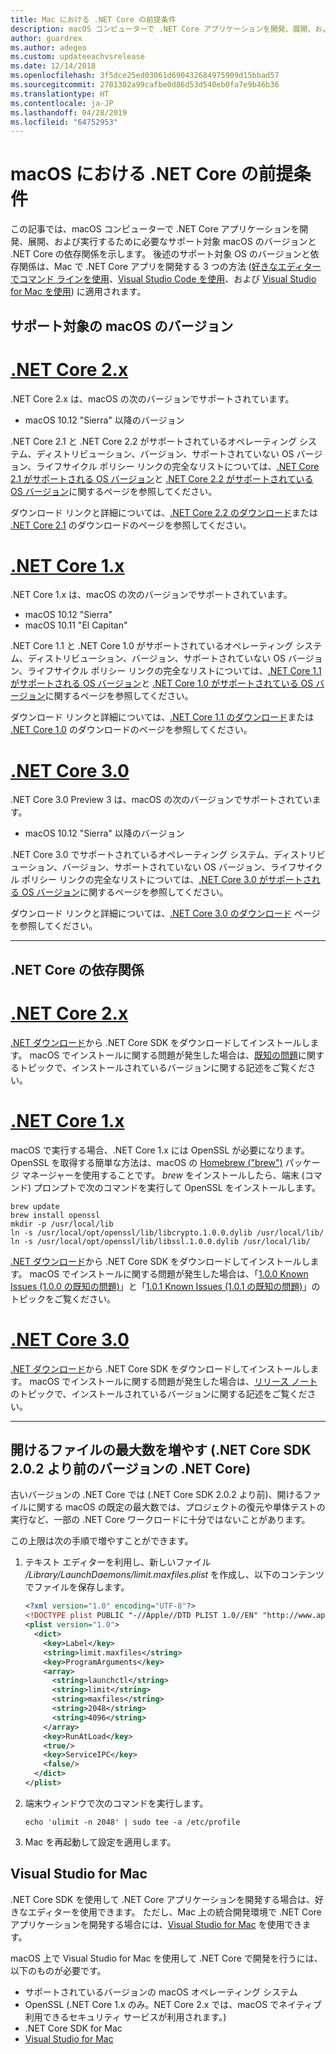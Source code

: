 ```yaml
---
title: Mac における .NET Core の前提条件
description: macOS コンピューターで .NET Core アプリケーションを開発、展開、および実行するために必要なサポート対象 macOS のバージョンと .NET Core の依存関係。
author: guardrex
ms.author: adegeo
ms.custom: updateeachvsrelease
ms.date: 12/14/2018
ms.openlocfilehash: 3f5dce25ed03061d690432684975909d15bbad57
ms.sourcegitcommit: 2701302a99cafbe0d86d53d540eb0fa7e9b46b36
ms.translationtype: HT
ms.contentlocale: ja-JP
ms.lasthandoff: 04/28/2019
ms.locfileid: "64752953"
---
```

# <a name="prerequisites-for-net-core-on-macos"></a>macOS における .NET Core の前提条件

この記事では、macOS コンピューターで .NET Core アプリケーションを開発、展開、および実行するために必要なサポート対象 macOS のバージョンと .NET Core の依存関係を示します。 後述のサポート対象 OS のバージョンと依存関係は、Mac で .NET Core アプリを開発する 3 つの方法 ([好きなエディターでコマンド ラインを使用](tutorials/using-with-xplat-cli.md)、[Visual Studio Code を使用](https://code.visualstudio.com/)、および [Visual Studio for Mac を使用](https://visualstudio.microsoft.com/vs/mac/?utm_medium=microsoft&utm_source=docs.microsoft.com&utm_campaign=inline+link)) に適用されます。

## <a name="supported-macos-versions"></a>サポート対象の macOS のバージョン

# <a name="net-core-2xtabnetcore2x"></a>[.NET Core 2.x](#tab/netcore2x)

.NET Core 2.x は、macOS の次のバージョンでサポートされています。

* macOS 10.12 "Sierra" 以降のバージョン

.NET Core 2.1 と .NET Core 2.2 がサポートされているオペレーティング システム、ディストリビューション、バージョン、サポートされていない OS バージョン、ライフサイクル ポリシー リンクの完全なリストについては、[.NET Core 2.1 がサポートされる OS バージョン](https://github.com/dotnet/core/blob/master/release-notes/2.1/2.1-supported-os.md)と [.NET Core 2.2 がサポートされている OS バージョン](https://github.com/dotnet/core/blob/master/release-notes/2.2/2.2-supported-os.md)に関するページを参照してください。

ダウンロード リンクと詳細については、[.NET Core 2.2 のダウンロード](https://www.microsoft.com/net/download/dotnet-core/2.2)または [.NET Core 2.1](https://www.microsoft.com/net/download/dotnet-core/2.1) のダウンロードのページを参照してください。

# <a name="net-core-1xtabnetcore1x"></a>[.NET Core 1.x](#tab/netcore1x)

.NET Core 1.x は、macOS の次のバージョンでサポートされています。

* macOS 10.12 "Sierra"
* macOS 10.11 "El Capitan"

.NET Core 1.1 と .NET Core 1.0 がサポートされているオペレーティング システム、ディストリビューション、バージョン、サポートされていない OS バージョン、ライフサイクル ポリシー リンクの完全なリストについては、[.NET Core 1.1 がサポートされる OS バージョン](https://github.com/dotnet/core/blob/master/release-notes/1.1/1.1.md)と [.NET Core 1.0 がサポートされている OS バージョン](https://github.com/dotnet/core/blob/master/release-notes/1.0/1.0-supported-os.md)に関するページを参照してください。

ダウンロード リンクと詳細については、[.NET Core 1.1 のダウンロード](https://www.microsoft.com/net/download/dotnet-core/1.1)または [.NET Core 1.0](https://www.microsoft.com/net/download/dotnet-core/1.0) のダウンロードのページを参照してください。

# <a name="net-core-30tabnetcore30"></a>[.NET Core 3.0](#tab/netcore30)

.NET Core 3.0 Preview 3 は、macOS の次のバージョンでサポートされています。

* macOS 10.12 "Sierra" 以降のバージョン

.NET Core 3.0 でサポートされているオペレーティング システム、ディストリビューション、バージョン、サポートされていない OS バージョン、ライフサイクル ポリシー リンクの完全なリストについては、[.NET Core 3.0 がサポートされる OS バージョン](https://github.com/dotnet/core/blob/master/release-notes/3.0/3.0-supported-os.md)に関するページを参照してください。

ダウンロード リンクと詳細については、[.NET Core 3.0 のダウンロード](https://www.microsoft.com/net/download/dotnet-core/3.0) ページを参照してください。

---

## <a name="net-core-dependencies"></a>.NET Core の依存関係

# <a name="net-core-2xtabnetcore2x"></a>[.NET Core 2.x](#tab/netcore2x)

[.NET ダウンロード](https://www.microsoft.com/net/download/core)から .NET Core SDK をダウンロードしてインストールします。 macOS でインストールに関する問題が発生した場合は、[既知の問題](https://github.com/dotnet/core/tree/master/release-notes/2.1)に関するトピックで、インストールされているバージョンに関する記述をご覧ください。

# <a name="net-core-1xtabnetcore1x"></a>[.NET Core 1.x](#tab/netcore1x)

macOS で実行する場合、.NET Core 1.x には OpenSSL が必要になります。 OpenSSL を取得する簡単な方法は、macOS の [Homebrew ("brew")](https://brew.sh/) パッケージ マネージャーを使用することです。 *brew* をインストールしたら、端末 (コマンド) プロンプトで次のコマンドを実行して OpenSSL をインストールします。

```console
brew update
brew install openssl
mkdir -p /usr/local/lib
ln -s /usr/local/opt/openssl/lib/libcrypto.1.0.0.dylib /usr/local/lib/
ln -s /usr/local/opt/openssl/lib/libssl.1.0.0.dylib /usr/local/lib/
```

[.NET ダウンロード](https://www.microsoft.com/net/download/core)から .NET Core SDK をダウンロードしてインストールします。 macOS でインストールに関する問題が発生した場合は、「[1.0.0 Known Issues (1.0.0 の既知の問題)](https://github.com/dotnet/core/blob/master/release-notes/1.0/1.0.0-known-issues.md)」と「[1.0.1 Known Issues (1.0.1 の既知の問題)](https://github.com/dotnet/core/blob/master/release-notes/1.0/1.0.1-known-issues.md)」のトピックをご覧ください。

# <a name="net-core-30tabnetcore30"></a>[.NET Core 3.0](#tab/netcore30)

[.NET ダウンロード](https://www.microsoft.com/net/download/core)から .NET Core SDK をダウンロードしてインストールします。 macOS でインストールに関する問題が発生した場合は、[リリース ノート](https://github.com/dotnet/core/blob/master/release-notes/3.0/3.0-supported-os.md)のトピックで、インストールされているバージョンに関する記述をご覧ください。

---

## <a name="increase-the-maximum-open-file-limit-net-core-versions-before-net-core-sdk-202"></a>開けるファイルの最大数を増やす (.NET Core SDK 2.0.2 より前のバージョンの .NET Core)

古いバージョンの .NET Core では (.NET Core SDK 2.0.2 より前)、開けるファイルに関する macOS の既定の最大数では、プロジェクトの復元や単体テストの実行など、一部の .NET Core ワークロードに十分ではないことがあります。

この上限は次の手順で増やすことができます。

1. テキスト エディターを利用し、新しいファイル _/Library/LaunchDaemons/limit.maxfiles.plist_ を作成し、以下のコンテンツでファイルを保存します。

    ```xml
    <?xml version="1.0" encoding="UTF-8"?>
    <!DOCTYPE plist PUBLIC "-//Apple//DTD PLIST 1.0//EN" "http://www.apple.com/DTDs/PropertyList-1.0.dtd">
    <plist version="1.0">
      <dict>
        <key>Label</key>
        <string>limit.maxfiles</string>
        <key>ProgramArguments</key>
        <array>
          <string>launchctl</string>
          <string>limit</string>
          <string>maxfiles</string>
          <string>2048</string>
          <string>4096</string>
        </array>
        <key>RunAtLoad</key>
        <true/>
        <key>ServiceIPC</key>
        <false/>
      </dict>
    </plist>
    ```

2. 端末ウィンドウで次のコマンドを実行します。

   ```console
   echo 'ulimit -n 2048' | sudo tee -a /etc/profile
   ```

3. Mac を再起動して設定を適用します。

## <a name="visual-studio-for-mac"></a>Visual Studio for Mac

.NET Core SDK を使用して .NET Core アプリケーションを開発する場合は、好きなエディターを使用できます。 ただし、Mac 上の統合開発環境で .NET Core アプリケーションを開発する場合には、[Visual Studio for Mac](https://visualstudio.microsoft.com/vs/mac/?utm_medium=microsoft&utm_source=docs.microsoft.com&utm_campaign=inline+link) を使用できます。

macOS 上で Visual Studio for Mac を使用して .NET Core で開発を行うには、以下のものが必要です。

* サポートされているバージョンの macOS オペレーティング システム
* OpenSSL (.NET Core 1.x のみ。NET Core 2.x では、macOS でネイティブ利用できるセキュリティ サービスが利用されます。)
* .NET Core SDK for Mac
* [Visual Studio for Mac](https://visualstudio.microsoft.com/vs/mac/?utm_medium=microsoft&utm_source=docs.microsoft.com&utm_campaign=inline+link)
